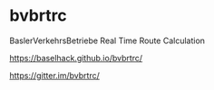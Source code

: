 # bvbrtrc
BaslerVerkehrsBetriebe Real Time Route Calculation


https://baselhack.github.io/bvbrtrc/

https://gitter.im/bvbrtrc/

